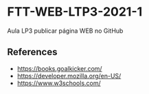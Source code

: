 # FTT-WEB-LTP3-2021-1
Aula LP3 publicar página WEB no GitHub
## References
- https://books.goalkicker.com/
- https://developer.mozilla.org/en-US/
- https://www.w3schools.com/
